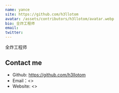 ```yaml
---
name: yance
site: https://github.com/h3llotom
avatar: /assets/contributors/h3llotom/avatar.webp
bio: 全炸工程师
email:
twitter:
---
```


全炸工程师

## Contact me

- Github: <https://github.com/h3llotom>
- Email：<>
- Website: <>
